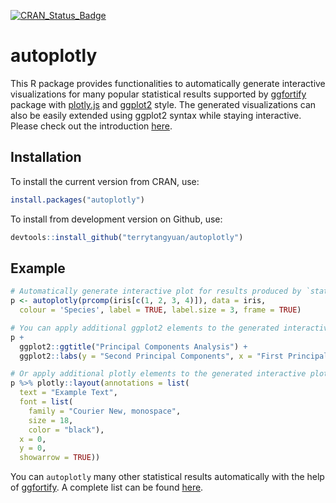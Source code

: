 [![CRAN_Status_Badge](http://www.r-pkg.org/badges/version/autoplotly)](https://cran.r-project.org/package=autoplotly)

# autoplotly

This R package provides functionalities to automatically generate interactive visualizations for many
popular statistical results supported by [ggfortify](https://github.com/sinhrks/ggfortify)
package with [plotly.js](https://plot.ly) and [ggplot2](http://ggplot2.tidyverse.org/) style.
The generated visualizations can also be easily extended using ggplot2 syntax while staying interactive. Please check out the introduction [here](https://terrytangyuan.github.io/2018/02/12/autoplotly-intro/).

## Installation

To install the current version from CRAN, use:

``` r
install.packages("autoplotly")
```

To install from development version on Github, use:

``` r
devtools::install_github("terrytangyuan/autoplotly")
```

## Example

``` r
# Automatically generate interactive plot for results produced by `stats::prcomp`
p <- autoplotly(prcomp(iris[c(1, 2, 3, 4)]), data = iris,
  colour = 'Species', label = TRUE, label.size = 3, frame = TRUE)

# You can apply additional ggplot2 elements to the generated interactive plot
p +
  ggplot2::ggtitle("Principal Components Analysis") +
  ggplot2::labs(y = "Second Principal Components", x = "First Principal Components")

# Or apply additional plotly elements to the generated interactive plot
p %>% plotly::layout(annotations = list(
  text = "Example Text",
  font = list(
    family = "Courier New, monospace",
    size = 18,
    color = "black"),
  x = 0,
  y = 0,
  showarrow = TRUE))
```

You can `autoplotly` many other statistical results automatically with the help of [ggfortify](https://github.com/sinhrks/ggfortify). A complete list can be found [here](https://github.com/sinhrks/ggfortify#coverage).
